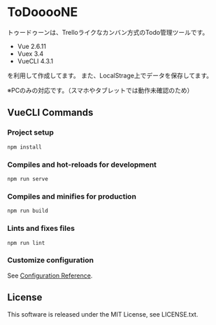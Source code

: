 # ToDooooNE

トゥードゥーンは、Trelloライクなカンバン方式のTodo管理ツールです。

- Vue 2.6.11
- Vuex 3.4
- VueCLI 4.3.1

を利用して作成してます。
また、LocalStrage上でデータを保存してます。

※PCのみの対応です。（スマホやタブレットでは動作未確認のため）


## VueCLI Commands

### Project setup
```
npm install
```

### Compiles and hot-reloads for development
```
npm run serve
```

### Compiles and minifies for production
```
npm run build
```

### Lints and fixes files
```
npm run lint
```

### Customize configuration
See [Configuration Reference](https://cli.vuejs.org/config/).

## License
This software is released under the MIT License, see LICENSE.txt.